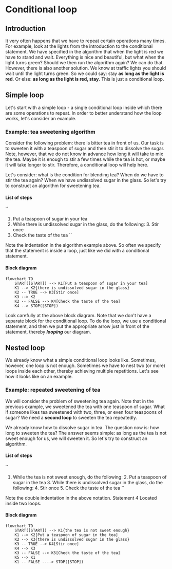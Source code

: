 # Conditional loop

## Introduction

It very often happens that we have to repeat certain operations many times. For example, look at the lights from the introduction to the conditional statement. We have specified in the algorithm that when the light is red we have to stand and wait. Everything is nice and beautiful, but what when the light turns green? Should we then run the algorithm again? We can do that. However, there is also another solution. We know at traffic lights you should wait until the light turns green. So we could say: stay **as long as the light is red**. Or else: **as long as the light is red, stay**. This is just a conditional loop.

## Simple loop

Let's start with a simple loop - a single conditional loop inside which there are some operations to repeat. In order to better understand how the loop works, let's consider an example.

### Example: tea sweetening algorithm

Consider the following problem: there is bitter tea in front of us. Our task is to sweeten it with a teaspoon of sugar and then stir it to dissolve the sugar. Note, however, that we do not know in advance how long it will take to mix the tea. Maybe it is enough to stir a few times while the tea is hot, or maybe it will take longer to stir. Therefore, a conditional loop will help here.

Let's consider: what is the condition for blending tea? When do we have to stir the tea again? When we have undissolved sugar in the glass. So let's try to construct an algorithm for sweetening tea.

#### List of steps

``
1. Put a teaspoon of sugar in your tea
2. While there is undissolved sugar in the glass, do the following:
    3. Stir once
4. Check the taste of the tea
``

Note the indentation in the algorithm example above. So often we specify that the statement is inside a loop, just like we did with a conditional statement.

#### Block diagram

```mermaid
flowchart TD
    START([START]) --> K1[Put a teaspoon of sugar in your tea]
    K1 --> K2{there is undissolved sugar in the glass}
    K2 -- TRUE --> K3[Stir once]
    K3 --> K2
    K2 -- FALSE --> K4[Check the taste of the tea]
    K4 --> STOP([STOP])
```

Look carefully at the above block diagram. Note that we don't have a separate block for the conditional loop. To do the loop, we use a conditional statement, and then we put the appropriate arrow just in front of the statement, thereby _**looping**_ our diagram.

## Nested loop

We already know what a simple conditional loop looks like. Sometimes, however, one loop is not enough. Sometimes we have to nest two (or more) loops inside each other, thereby achieving multiple repetitions. Let's see how it looks like on an example.

### Example: repeated sweetening of tea

We will consider the problem of sweetening tea again. Note that in the previous example, we sweetened the tea with one teaspoon of sugar. What if someone likes tea sweetened with two, three, or even four teaspoons of sugar? We need a **second loop** to sweeten the tea repeatedly.

We already know how to dissolve sugar in tea. The question now is: how long to sweeten the tea? The answer seems simple: as long as the tea is not sweet enough for us, we will sweeten it. So let's try to construct an algorithm.

#### List of steps

``
1. While the tea is not sweet enough, do the following:
    2. Put a teaspoon of sugar in the tea
    3. While there is undissolved sugar in the glass, do the following:
        4. Stir once
    5. Check the taste of the tea
``

Note the double indentation in the above notation. Statement 4 Located inside two loops.

#### Block diagram

```mermaid
flowchart TD
    START([START]) --> K1{the tea is not sweet enough}
    K1 --> K2[Put a teaspoon of sugar in the tea]
    K2 --> K3{there is undissolved sugar in the glass}
    K3 -- TRUE --> K4[Stir once]
    K4 --> K3
    K3 -- FALSE --> K5[Check the taste of the tea]
    K5 --> K1
    K1 -- FALSE ----> STOP([STOP])
```